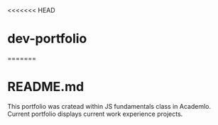 <<<<<<< HEAD
# dev-portfolio
=======
# README.md
This portfolio was cratead within JS fundamentals class in Academlo. Current portfolio displays current work experience projects.
